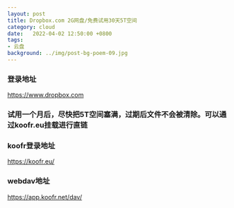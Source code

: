 ```yaml
---
layout: post
title: Dropbox.com 2G网盘/免费试用30天5T空间
category: cloud
date:   2022-04-02 12:50:00 +0800
tags:
- 云盘
background: ../img/post-bg-poem-09.jpg
---
```




### 登录地址<br>
https://www.dropbox.com

### 试用一个月后，尽快把5T空间塞满，过期后文件不会被清除。可以通过koofr.eu挂载进行直链<br>

### koofr登录地址<br>
https://koofr.eu/

### webdav地址<br>
https://app.koofr.net/dav/